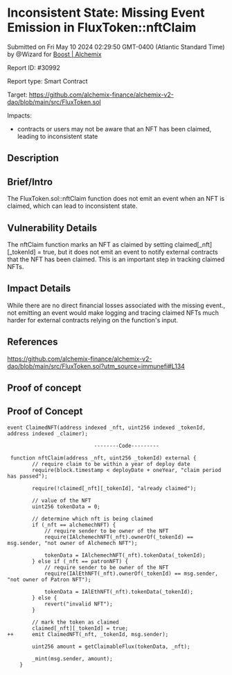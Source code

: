 
# Inconsistent State: Missing Event Emission in FluxToken::nftClaim

Submitted on Fri May 10 2024 02:29:50 GMT-0400 (Atlantic Standard Time) by @Wizard for [Boost | Alchemix](https://immunefi.com/bounty/alchemix-boost/)

Report ID: #30992

Report type: Smart Contract

Target: https://github.com/alchemix-finance/alchemix-v2-dao/blob/main/src/FluxToken.sol

Impacts:
- contracts or users may not be aware that an NFT has been claimed, leading to inconsistent state

## Description
## Brief/Intro

The FluxToken.sol::nftClaim function does not emit an event when an NFT is claimed, which can lead to inconsistent state. 

## Vulnerability Details
The nftClaim function marks an NFT as claimed by setting claimed[_nft][_tokenId] = true, but it does not emit an event to notify external contracts that the NFT has been claimed. This is an important step in tracking claimed NFTs.


## Impact Details

While there are no direct financial losses associated with the missing event., not emitting an event would make logging and tracing claimed NFTs much harder for external contracts relying on the function's input.


## References
https://github.com/alchemix-finance/alchemix-v2-dao/blob/main/src/FluxToken.sol?utm_source=immunefi#L134
        
## Proof of concept
## Proof of Concept

```
event ClaimedNFT(address indexed _nft, uint256 indexed _tokenId, address indexed _claimer);

                            --------Code--------- 

 function nftClaim(address _nft, uint256 _tokenId) external {
        // require claim to be within a year of deploy date
        require(block.timestamp < deployDate + oneYear, "claim period has passed");

        require(!claimed[_nft][_tokenId], "already claimed");

        // value of the NFT
        uint256 tokenData = 0;

        // determine which nft is being claimed
        if (_nft == alchemechNFT) {
            // require sender to be owner of the NFT
            require(IAlchemechNFT(_nft).ownerOf(_tokenId) == msg.sender, "not owner of Alchemech NFT");

            tokenData = IAlchemechNFT(_nft).tokenData(_tokenId);
        } else if (_nft == patronNFT) {
            // require sender to be owner of the NFT
            require(IAlEthNFT(_nft).ownerOf(_tokenId) == msg.sender, "not owner of Patron NFT");

            tokenData = IAlEthNFT(_nft).tokenData(_tokenId);
        } else {
            revert("invalid NFT");
        }

        // mark the token as claimed
        claimed[_nft][_tokenId] = true;
++      emit ClaimedNFT(_nft, _tokenId, msg.sender);

        uint256 amount = getClaimableFlux(tokenData, _nft);

        _mint(msg.sender, amount);
    }

```